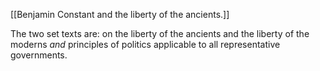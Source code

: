 [[Benjamin Constant and the liberty of the ancients.]]

The two set texts are: on the liberty of the ancients and the liberty of the moderns *and* principles of politics applicable to all representative governments.
